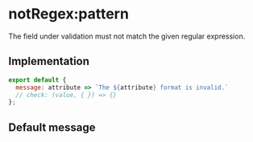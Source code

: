 # notRegex:pattern

The field under validation must not match the given regular expression.


## Implementation

```js
export default {
  message: attribute => `The ${attribute} format is invalid.`
  // check: (value, { }) => {}
};

```

## Default message

```

```
